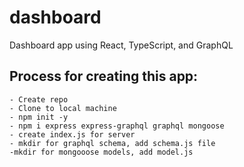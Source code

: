 # dashboard

Dashboard app using React, TypeScript, and GraphQL

## Process for creating this app:

    - Create repo
    - Clone to local machine
    - npm init -y
    - npm i express express-graphql graphql mongoose
    - create index.js for server
    - mkdir for graphql schema, add schema.js file
    -mkdir for mongooose models, add model.js
